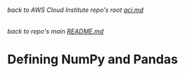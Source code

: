 ###### back to AWS Cloud Institute repo's root [aci.md](../aci.md)
###### back to repo's main [README.md](../../../README.md)
# Defining NumPy and Pandas
